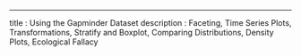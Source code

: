 ---
title       : Using the Gapminder Dataset
description : Faceting, Time Series Plots, Transformations, Stratify and Boxplot, Comparing Distributions, Density Plots, Ecological Fallacy